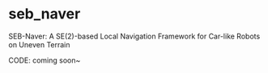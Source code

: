 # seb_naver
SEB-Naver: A SE(2)-based Local Navigation Framework for Car-like Robots on Uneven Terrain

CODE: coming soon~
